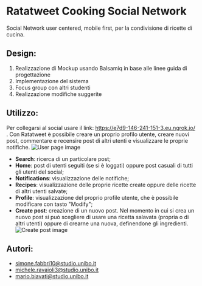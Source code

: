 # Ratatweet Cooking Social Network
Social Network user centered, mobile first, per la condivisione di ricette di cucina.

## Design:
1. Realizzazione di Mockup usando Balsamiq in base alle linee guida di progettazione
2. Implementazione del sistema 
3. Focus group con altri studenti
4. Realizzazione modifiche suggerite

## Utilizzo:
Per collegarsi al social usare il link: https://e7d9-146-241-151-3.eu.ngrok.io/ .
Con Ratatweet è possibile creare un proprio profilo utente, creare nuovi post, commentare e recensire post di altri utenti e visualizzare le proprie notifiche.
![User page image](https://github.com/mario-biavati/Ratatweet/blob/main/img/schemata_utente.png)
* **Search**: ricerca di un particolare post;
* **Home**: post di utenti seguiti (se si è loggati) oppure post casuali di tutti gli utenti del social;
* **Notifications**: visualizzazione delle notifiche;
* **Recipes**: visualizzazione delle proprie ricette create oppure delle ricette di altri utenti salvate;
* **Profile**: visualizzazione del proprio profile utente, che è possibile modificare con tasto "Modify";
* **Create post**: creazione di un nuovo post.
Nel momento in cui si crea un nuovo post si può scegliere di usare una ricetta salavata (propria o di altri utenti) oppure di crearne una nuova, definendone gli ingredienti.
![Create post image](https://github.com/mario-biavati/Ratatweet/blob/main/img/schermata_create_post.png)

## Autori:
- simone.fabbri10@studio.unibo.it
- michele.ravaioli3@studio.unibo.it
- mario.biavati@studio.unibo.it
